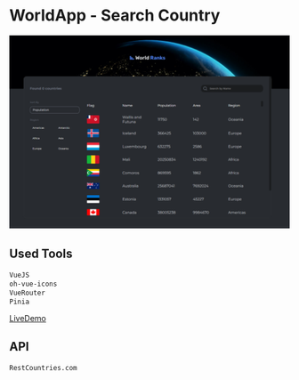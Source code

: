 <h1>WorldApp - Search Country</h1>

![WorldApp](public/website.png)

## Used Tools

    VueJS
    oh-vue-icons
    VueRouter
    Pinia

[LiveDemo](https://worldappdemo.netlify.app/)

## API

    RestCountries.com
